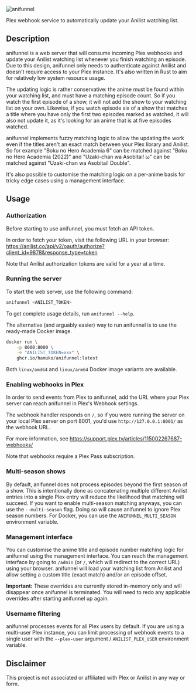 ![anifunnel](https://burakku.com/projects/anifunnel/banner.png)

Plex webhook service to automatically update your Anilist watching list.

## Description

anifunnel is a web server that will consume incoming Plex webhooks and update your Anilist watching list whenever you finish watching an episode. Due to this design, anifunnel only needs to authenticate against Anilist and doesn't require access to your Plex instance. It's also written in Rust to aim for relatively low system resource usage.

The updating logic is rather conservative: the anime must be found within your watching list, and must have a matching episode count. So if you watch the first episode of a show, it will not add the show to your watching list on your own. Likewise, if you watch episode six of a show that matches a title where you have only the first two episodes marked as watched, it will also not update it, as it's looking for an anime that is at five episodes watched.

anifunnel implements fuzzy matching logic to allow the updating the work even if the titles aren't an exact match between your Plex library and Anilist. So for example "Boku no Hero Academia 6" can be matched against "Boku no Hero Academia (2022)" and "Uzaki-chan wa Asobitai! ω" can be matched against "Uzaki-chan wa Asobitai! Double".

It's also possible to customise the matching logic on a per-anime basis for tricky edge cases using a management interface.

## Usage

### Authorization

Before starting to use anifunnel, you must fetch an API token.

In order to fetch your token, visit the following URL in your browser: https://anilist.co/api/v2/oauth/authorize?client_id=9878&response_type=token

Note that Anilist authorization tokens are valid for a year at a time.

### Running the server

To start the web server, use the following command:

```bash
anifunnel <ANILIST_TOKEN>
```

To get complete usage details, run `anifunnel --help`.

The alternative (and arguably easier) way to run anifunnel is to use the ready-made Docker image.

```bash
docker run \
    -p 8000:8000 \
    -e "ANILIST_TOKEN=xxx" \
    ghcr.io/hamuko/anifunnel:latest
```

Both `linux/amd64` and `linux/arm64` Docker image variants are available.

### Enabling webhooks in Plex

In order to send events from Plex to anifunnel, add the URL where your Plex server can reach anifunnel in Plex's Webhook settings.

The webhook handler responds on `/`, so if you were running the server on your local Plex server on port 8001, you'd use `http://127.0.0.1:8001/` as the webhook URL.

For more information, see https://support.plex.tv/articles/115002267687-webhooks/

Note that webhooks require a Plex Pass subscription.

### Multi-season shows

By default, anifunnel does not process episodes beyond the first season of a show. This is intentionally done as concatenating multiple different Anilist entries into a single Plex entry will reduce the likelihood that matching will succeed. If you want to enable multi-season matching anyways, you can use the `--multi-season` flag. Doing so will cause anifunnel to ignore Plex season numbers. For Docker, you can use the `ANIFUNNEL_MULTI_SEASON` environment variable.

### Management interface

You can customise the anime title and episode number matching logic for anifunnel using the management interface. You can reach the management interface by going to `/admin` (or `/`, which will redirect to the correct URL) using your browser. anifunnel will load your watching list from Anilist and allow setting a custom title (exact match) and/or an episode offset.

**Important:** These overrides are currently stored in-memory only and will disappear once anifunnel is terminated. You will need to redo any applicable overrides after starting anifunnel up again.

### Username filtering

anifunnel processes events for all Plex users by default. If you are using a multi-user Plex instance, you can limit processing of webhook events to a single user with the `--plex-user` argument / `ANILIST_PLEX_USER` environment variable.

## Disclaimer

This project is not associated or affiliated with Plex or Anilist in any way or form.
